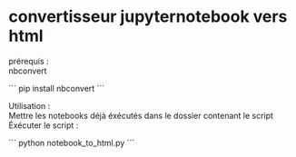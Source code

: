 # convertisseur jupyternotebook vers html
prérequis :<br>
nbconvert<br>

´´´
pip install nbconvert
´´´

Utilisation :<br>
Mettre les notebooks déjà éxécutés dans le dossier contenant le script<br>
Éxécuter le script :<br>

´´´
python notebook_to_html.py
´´´
